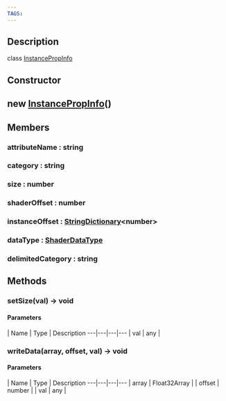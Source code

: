 ```yaml
---
TAGS:
---
```

## Description

class [InstancePropInfo](/classes/2.4/InstancePropInfo)



## Constructor

## new [InstancePropInfo](/classes/2.4/InstancePropInfo)()


## Members

### attributeName : string



### category : string



### size : number



### shaderOffset : number



### instanceOffset : [StringDictionary](/classes/2.4/StringDictionary)&lt;number&gt;



### dataType : [ShaderDataType](/classes/2.4/ShaderDataType)



### delimitedCategory : string



## Methods

### setSize(val) &rarr; void



#### Parameters
 | Name | Type | Description
---|---|---|---
 | val | any | 

### writeData(array, offset, val) &rarr; void



#### Parameters
 | Name | Type | Description
---|---|---|---
 | array | Float32Array | 
 | offset | number | 
 | val | any | 
